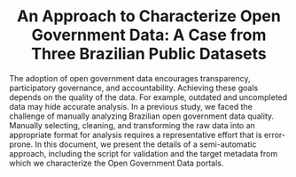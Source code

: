 <h1 align="center"> An Approach to Characterize Open Government Data: A Case from Three Brazilian Public Datasets </h1>

The adoption of open government data encourages transparency, participatory governance, and accountability. Achieving these goals depends on the quality of the data.
For example, outdated and uncompleted data may hide accurate analysis. In a previous study, we faced the challenge of manually analyzing Brazilian open government data quality. Manually selecting, cleaning, and transforming the raw data into an appropriate format for analysis requires a representative effort that is error-prone. In this document, we present the details of a semi-automatic approach, including the script for validation and the target metadata from which we characterize the Open Government Data portals.


